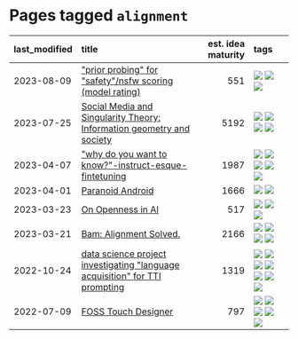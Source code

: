 # Pages tagged `alignment`

|last_modified|title|est. idea maturity|tags
|:---|:---|---:|:---|
|2023-08-09|["prior probing" for "safety"/nsfw scoring (model rating)](../prior_probing.md)|551|[![](https://img.shields.io/badge/tag-alignment-496a1)](../tags/alignment.md) [![](https://img.shields.io/badge/tag-experimental-48fb29)](../tags/experimental.md) [![](https://img.shields.io/badge/tag-mechanistic_interpretability-7064e0)](../tags/mechanistic_interpretability.md)|
|2023-07-25|[Social Media and Singularity Theory: Information geometry and society](../social_singularities.md)|5192|[![](https://img.shields.io/badge/tag-alignment-496a1)](../tags/alignment.md) [![](https://img.shields.io/badge/tag-information_geometry-82f36e)](../tags/information_geometry.md) [![](https://img.shields.io/badge/tag-philosophy-b7fb0)](../tags/philosophy.md) [![](https://img.shields.io/badge/tag-publication-12f6d5)](../tags/publication.md)|
|2023-04-07|["why do you want to know?"-instruct-esque-fintetuning](../whydoyouwantoknow.md)|1987|[![](https://img.shields.io/badge/tag-aiethics-d2ea1b)](../tags/aiethics.md) [![](https://img.shields.io/badge/tag-alignment-496a1)](../tags/alignment.md) [![](https://img.shields.io/badge/tag-dialogue-dce8fa)](../tags/dialogue.md) [![](https://img.shields.io/badge/tag-models-8fb3d)](../tags/models.md) [![](https://img.shields.io/badge/tag-wip-35b163)](../tags/wip.md)|
|2023-04-01|[Paranoid Android](../paranoid-android.md)|1666|[![](https://img.shields.io/badge/tag-alignment-496a1)](../tags/alignment.md) [![](https://img.shields.io/badge/tag-experimental-48fb29)](../tags/experimental.md)|
|2023-03-23|[On Openness in AI](../on_openness_in_ai.md)|517|[![](https://img.shields.io/badge/tag-alignment-496a1)](../tags/alignment.md) [![](https://img.shields.io/badge/tag-publication-12f6d5)](../tags/publication.md) [![](https://img.shields.io/badge/tag-publicgood-32d44f)](../tags/publicgood.md)|
|2023-03-21|[Bam: Alignment Solved.](../ezmode_alignment.md)|2166|[![](https://img.shields.io/badge/tag-alignment-496a1)](../tags/alignment.md) [![](https://img.shields.io/badge/tag-dataset-e9b626)](../tags/dataset.md) [![](https://img.shields.io/badge/tag-experimental-48fb29)](../tags/experimental.md) [![](https://img.shields.io/badge/tag-meta-35d420)](../tags/meta.md)|
|2022-10-24|[data science project investigating "language acquisition" for TTI prompting](../tti_language_aqcuisition.md)|1319|[![](https://img.shields.io/badge/tag-alignment-496a1)](../tags/alignment.md) [![](https://img.shields.io/badge/tag-dataset-e9b626)](../tags/dataset.md) [![](https://img.shields.io/badge/tag-experimental-48fb29)](../tags/experimental.md) [![](https://img.shields.io/badge/tag-prompting-1043a5)](../tags/prompting.md) [![](https://img.shields.io/badge/tag-publication-12f6d5)](../tags/publication.md) [![](https://img.shields.io/badge/tag-publicgood-32d44f)](../tags/publicgood.md) [![](https://img.shields.io/badge/tag-stability-fe4dc)](../tags/stability.md)|
|2022-07-09|[FOSS Touch Designer](../FOSS_touch_designer.md)|797|[![](https://img.shields.io/badge/tag-alignment-496a1)](../tags/alignment.md) [![](https://img.shields.io/badge/tag-animation-12eec5)](../tags/animation.md) [![](https://img.shields.io/badge/tag-publicgood-32d44f)](../tags/publicgood.md) [![](https://img.shields.io/badge/tag-tooling-92ab1c)](../tags/tooling.md) [![](https://img.shields.io/badge/tag-wip-35b163)](../tags/wip.md)|